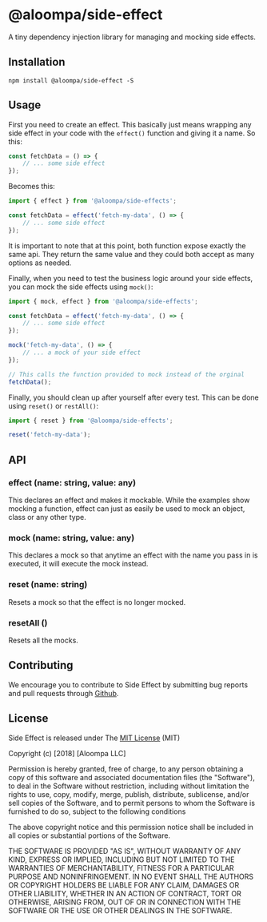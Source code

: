# @aloompa/side-effect

A tiny dependency injection library for managing and mocking side effects.

## Installation

`npm install @aloompa/side-effect -S`

## Usage

First you need to create an effect. This basically just means wrapping any side effect in your code with the `effect()` function and giving it a name. So this:

```javascript
const fetchData = () => {
    // ... some side effect
});
```

Becomes this:

```javascript
import { effect } from '@aloompa/side-effects';

const fetchData = effect('fetch-my-data', () => {
    // ... some side effect
});
```

It is important to note that at this point, both function expose exactly the same api. They return the same value and they could both accept as many options as needed.

Finally, when you need to test the business logic around your side effects, you can mock the side effects using `mock()`:

```javascript
import { mock, effect } from '@aloompa/side-effects';

const fetchData = effect('fetch-my-data', () => {
    // ... some side effect
});

mock('fetch-my-data', () => {
    // ... a mock of your side effect
});

// This calls the function provided to mock instead of the orginal
fetchData();
```

Finally, you should clean up after yourself after every test. This can be done using `reset()` or `restAll()`:

```javascript
import { reset } from '@aloompa/side-effects';

reset('fetch-my-data');
```

## API

### effect (name: string, value: any)

This declares an effect and makes it mockable. While the examples show mocking a function, effect can just as easily be used to mock an object, class or any other type.

### mock (name: string, value: any)

This declares a mock so that anytime an effect with the name you pass in is executed, it will execute the mock instead.

### reset (name: string)

Resets a mock so that the effect is no longer mocked.

### resetAll ()

Resets all the mocks.

## Contributing

We encourage you to contribute to Side Effect by submitting bug reports and pull requests through [Github](http//github.com).

## License

Side Effect is released under The [MIT License](http://www.opensource.org/licenses/MIT) (MIT)

Copyright (c) [2018] [Aloompa LLC]

Permission is hereby granted, free of charge, to any person obtaining a copy
of this software and associated documentation files (the "Software"), to deal
in the Software without restriction, including without limitation the rights
to use, copy, modify, merge, publish, distribute, sublicense, and/or sell
copies of the Software, and to permit persons to whom the Software is
furnished to do so, subject to the following conditions

The above copyright notice and this permission notice shall be included in all
copies or substantial portions of the Software.

THE SOFTWARE IS PROVIDED "AS IS", WITHOUT WARRANTY OF ANY KIND, EXPRESS OR IMPLIED, INCLUDING BUT NOT LIMITED TO THE WARRANTIES OF MERCHANTABILITY, FITNESS FOR A PARTICULAR PURPOSE AND NONINFRINGEMENT. IN NO EVENT SHALL THE AUTHORS OR COPYRIGHT HOLDERS BE LIABLE FOR ANY CLAIM, DAMAGES OR OTHER LIABILITY, WHETHER IN AN ACTION OF CONTRACT, TORT OR OTHERWISE, ARISING FROM,
OUT OF OR IN CONNECTION WITH THE SOFTWARE OR THE USE OR OTHER DEALINGS IN THE SOFTWARE.
